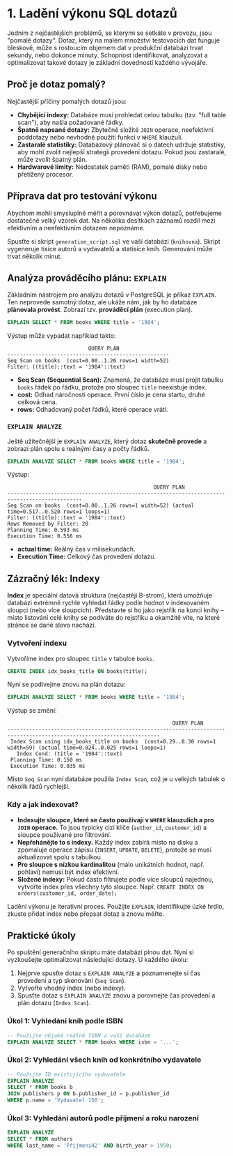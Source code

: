 # 1. Ladění výkonu SQL dotazů

Jedním z nejčastějších problémů, se kterými se setkáte v provozu, jsou "pomalé dotazy". Dotaz, který na malém množství testovacích dat funguje bleskově, může s rostoucím objemem dat v produkční databázi trvat sekundy, nebo dokonce minuty. Schopnost identifikovat, analyzovat a optimalizovat takové dotazy je základní dovedností každého vývojáře.

## Proč je dotaz pomalý?

Nejčastější příčiny pomalých dotazů jsou:
* **Chybějící indexy:** Databáze musí prohledat celou tabulku (tzv. "full table scan"), aby našla požadované řádky.
* **Špatně napsané dotazy:** Zbytečně složité `JOIN` operace, neefektivní poddotazy nebo nevhodné použití funkcí v `WHERE` klauzuli.
* **Zastaralé statistiky:** Databázový plánovač si o datech udržuje statistiky, aby mohl zvolit nejlepší strategii provedení dotazu. Pokud jsou zastaralé, může zvolit špatný plán.
* **Hardwarové limity:** Nedostatek paměti (RAM), pomalé disky nebo přetížený procesor.

## Příprava dat pro testování výkonu

Abychom mohli smysluplně měřit a porovnávat výkon dotazů, potřebujeme dostatečně velký vzorek dat. Na několika desítkách záznamů rozdíl mezi efektivním a neefektivním dotazem nepoznáme.

Spusťte si skript `generation_script.sql` ve vaší databázi (`knihovna`). Skript vygeneruje tisíce autorů a vydavatelů a statisíce knih. Generování může trvat několik minut.

## Analýza prováděcího plánu: `EXPLAIN`

Základním nástrojem pro analýzu dotazů v PostgreSQL je příkaz `EXPLAIN`. Ten neprovede samotný dotaz, ale ukáže nám, jak by ho databáze **plánovala provést**. Zobrazí tzv. **prováděcí plán** (execution plan).


```sql
EXPLAIN SELECT * FROM books WHERE title = '1984';
```
Výstup může vypadat například takto:
```
                          QUERY PLAN
----------------------------------------------------
Seq Scan on books  (cost=0.00..1.26 rows=1 width=52)
Filter: ((title)::text = '1984'::text)
```
* **Seq Scan (Sequential Scan):** Znamená, že databáze musí projít tabulku `books` řádek po řádku, protože pro sloupec `title` neexistuje index.
* **cost:** Odhad náročnosti operace. První číslo je cena startu, druhé celková cena.
* **rows:** Odhadovaný počet řádků, které operace vrátí.

### `EXPLAIN ANALYZE`

Ještě užitečnější je `EXPLAIN ANALYZE`, který dotaz **skutečně provede** a zobrazí plán spolu s reálnými časy a počty řádků.

```sql
EXPLAIN ANALYZE SELECT * FROM books WHERE title = '1984';
```
Výstup:
```
                                               QUERY PLAN
----------------------------------------------------------------------------------------------
Seq Scan on books  (cost=0.00..1.26 rows=1 width=52) (actual time=0.517..0.520 rows=1 loops=1)
Filter: ((title)::text = '1984'::text)
Rows Removed by Filter: 20
Planning Time: 0.593 ms
Execution Time: 0.556 ms
```
* **actual time:** Reálný čas v milisekundách.
* **Execution Time:** Celkový čas provedení dotazu.

## Zázračný lék: Indexy

**Index** je speciální datová struktura (nejčastěji B-strom), která umožňuje databázi extrémně rychle vyhledat řádky podle hodnot v indexovaném sloupci (nebo více sloupcích). Představte si ho jako rejstřík na konci knihy – místo listování celé knihy se podíváte do rejstříku a okamžitě víte, na které stránce se dané slovo nachází.

### Vytvoření indexu

Vytvoříme index pro sloupec `title` v tabulce `books`.
```sql
CREATE INDEX idx_books_title ON books(title);
```

Nyní se podívejme znovu na plán dotazu:
```sql
EXPLAIN ANALYZE SELECT * FROM books WHERE title = '1984';
```
Výstup se změní:
```
                                                     QUERY PLAN
-----------------------------------------------------------------------------------------------------------------------
 Index Scan using idx_books_title on books  (cost=0.29..8.30 rows=1 width=59) (actual time=0.024..0.025 rows=1 loops=1)
   Index Cond: (title = '1984'::text)
 Planning Time: 0.150 ms
 Execution Time: 0.035 ms
```
Místo `Seq Scan` nyní databáze použila `Index Scan`, což je u velkých tabulek o několik řádů rychlejší.

### Kdy a jak indexovat?

* **Indexujte sloupce, které se často používají v `WHERE` klauzulích a pro `JOIN` operace.** To jsou typicky cizí klíče (`author_id`, `customer_id`) a sloupce používané pro filtrování.
* **Nepřehánějte to s indexy.** Každý index zabírá místo na disku a zpomaluje operace zápisu (`INSERT`, `UPDATE`, `DELETE`), protože se musí aktualizovat spolu s tabulkou.
* **Pro sloupce s nízkou kardinalitou** (málo unikátních hodnot, např. pohlaví) nemusí být index efektivní.
* **Složené indexy:** Pokud často filtrujete podle více sloupců najednou, vytvořte index přes všechny tyto sloupce. Např. `CREATE INDEX ON orders(customer_id, order_date);`

Ladění výkonu je iterativní proces. Použijte `EXPLAIN`, identifikujte úzké hrdlo, zkuste přidat index nebo přepsat dotaz a znovu měřte.

## Praktické úkoly

Po spuštění generačního skriptu máte databázi plnou dat. Nyní si vyzkoušejte optimalizovat následující dotazy. U každého úkolu:
1.  Nejprve spusťte dotaz s `EXPLAIN ANALYZE` a poznamenejte si čas provedení a typ skenování (`Seq Scan`).
2.  Vytvořte vhodný index (nebo indexy).
3.  Spusťte dotaz s `EXPLAIN ANALYZE` znovu a porovnejte čas provedení a plán dotazu (`Index Scan`).

### Úkol 1: Vyhledání knih podle ISBN

```sql
-- Použijte nějaké reálné ISBN z vaší databáze
EXPLAIN ANALYZE SELECT * FROM books WHERE isbn = '...'; 
```

### Úkol 2: Vyhledání všech knih od konkrétního vydavatele

```sql
-- Použijte ID existujícího vydavatele
EXPLAIN ANALYZE 
SELECT * FROM books b
JOIN publishers p ON b.publisher_id = p.publisher_id
WHERE p.name = 'Vydavatel 150';
```

### Úkol 3: Vyhledání autorů podle příjmení a roku narození

```sql
EXPLAIN ANALYZE 
SELECT * FROM authors
WHERE last_name = 'Příjmení42' AND birth_year > 1950;
```